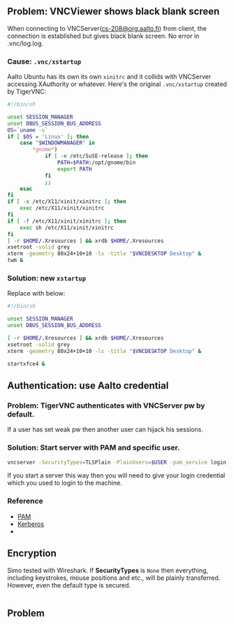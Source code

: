 ## Problem: VNCViewer shows black blank screen
When connecting to VNCServer(cs-208@org.aalto.fi) from client, the connection is established but gives black blank screen.
No error in .vnc/log.log.

### Cause: `.vnc/xstartup`
Aalto Ubuntu has its own its own `xinitrc` and  it collids with VNCServer accessing XAuthority or whatever.
Here's the original `.vnc/xstartup` created by TigerVNC:
```bash
#!/bin/sh

unset SESSION_MANAGER
unset DBUS_SESSION_BUS_ADDRESS
OS=`uname -s`
if [ $OS = 'Linux' ]; then
    case "$WINDOWMANAGER" in
        *gnome*)
            if [ -e /etc/SuSE-release ]; then
                PATH=$PATH:/opt/gnome/bin
                export PATH
            fi
            ;;
    esac
fi
if [ -x /etc/X11/xinit/xinitrc ]; then
    exec /etc/X11/xinit/xinitrc
fi
if [ -f /etc/X11/xinit/xinitrc ]; then
    exec sh /etc/X11/xinit/xinitrc
fi
[ -r $HOME/.Xresources ] && xrdb $HOME/.Xresources
xsetroot -solid grey
xterm -geometry 80x24+10+10 -ls -title "$VNCDESKTOP Desktop" &
twm &
```

### Solution: new `xstartup`
Replace with below:
```bash
#!/bin/sh

unset SESSION_MANAGER
unset DBUS_SESSION_BUS_ADDRESS

[ -r $HOME/.Xresources ] && xrdb $HOME/.Xresources
xsetroot -solid grey
xterm -geometry 80x24+10+10 -ls -title "$VNCDESKTOP Desktop" &

startxfce4 &
```

## Authentication: use Aalto credential
### Problem: TigerVNC authenticates with VNCServer pw by default.
If a user has set weak pw then another user can hijack his sessions.

### Solution: Start server with PAM and specific user.
```bash
vncserver -SecurityTypes=TLSPlain -PlainUsers=$USER -pam_service login -desktop $HOSTNAME
```
If you start a server this way then you will need to give your login credential which you used to login to the machine.

### Reference
- [PAM](https://access.redhat.com/documentation/en-US/Red_Hat_Enterprise_Linux/6/html/Managing_Smart_Cards/Pluggable_Authentication_Modules.html)
- [Kerberos](https://access.redhat.com/documentation/en-US/Red_Hat_Enterprise_Linux/6/html/Managing_Smart_Cards/Using_Kerberos.html)
- []()

   
## Encryption
Simo tested with Wireshark. If **SecurityTypes** is `None` then everything, including keystrokes, mouse positions and etc., will be plainly transferred. However, even the default type is secured.
```bash
```


## Problem
```bash
```




